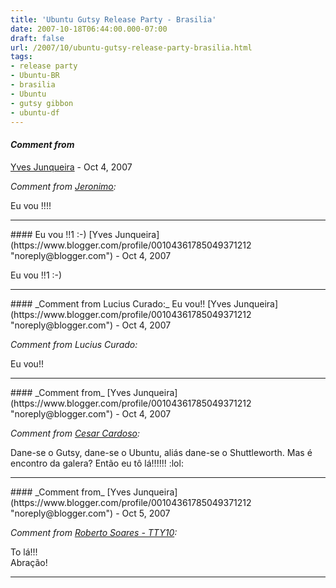 ```yaml
---
title: 'Ubuntu Gutsy Release Party - Brasilia'
date: 2007-10-18T06:44:00.000-07:00
draft: false
url: /2007/10/ubuntu-gutsy-release-party-brasilia.html
tags: 
- release party
- Ubuntu-BR
- brasilia
- Ubuntu
- gutsy gibbon
- ubuntu-df
---
```


#### _Comment from_
[Yves Junqueira](https://www.blogger.com/profile/00104361785049371212 "noreply@blogger.com") - <time datetime="2007-10-18T07:17:00.000-07:00">Oct 4, 2007</time>

_Comment from [Jeronimo](http://www.blogdoje.com.br):_  
  
Eu vou !!!!
<hr />
#### Eu vou !!1 :-)
[Yves Junqueira](https://www.blogger.com/profile/00104361785049371212 "noreply@blogger.com") - <time datetime="2007-10-18T07:21:00.000-07:00">Oct 4, 2007</time>

Eu vou !!1 :-)
<hr />
#### _Comment from Lucius Curado:_ Eu vou!!
[Yves Junqueira](https://www.blogger.com/profile/00104361785049371212 "noreply@blogger.com") - <time datetime="2007-10-18T07:43:00.000-07:00">Oct 4, 2007</time>

_Comment from Lucius Curado:_  
  
Eu vou!!
<hr />
#### _Comment from_
[Yves Junqueira](https://www.blogger.com/profile/00104361785049371212 "noreply@blogger.com") - <time datetime="2007-10-18T08:45:00.000-07:00">Oct 4, 2007</time>

_Comment from [Cesar Cardoso](http://fudeblog.zyakannazio.eti.br):_  
  
Dane-se o Gutsy, dane-se o Ubuntu, aliás dane-se o Shuttleworth. Mas é encontro da galera? Então eu tô lá!!!!!! :lol:
<hr />
#### _Comment from_
[Yves Junqueira](https://www.blogger.com/profile/00104361785049371212 "noreply@blogger.com") - <time datetime="2007-10-19T06:17:00.000-07:00">Oct 5, 2007</time>

_Comment from [Roberto Soares - TTY10](http://rcsoares.blogspot.com):_  
  
To lá!!!  
Abração!
<hr />
